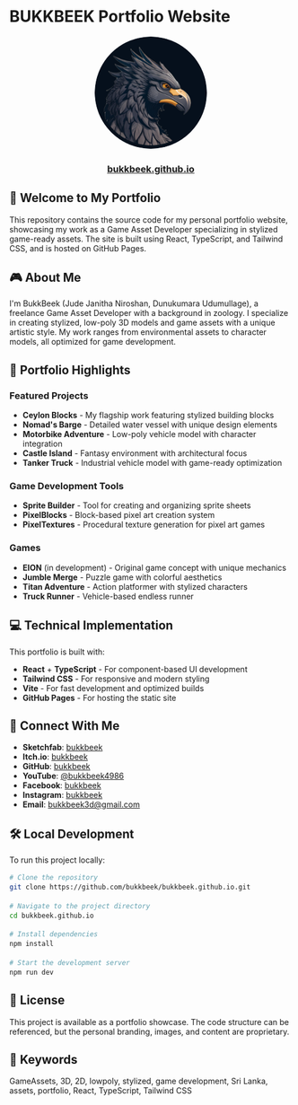 # BUKKBEEK Portfolio Website

<div align="center">
  <img src="profile_picture.png" alt="BukkBeek Profile" width="200" style="border-radius: 50%;" />
  <h3><a href="https://bukkbeek.github.io">bukkbeek.github.io</a></h3>
</div>

## 👋 Welcome to My Portfolio

This repository contains the source code for my personal portfolio website, showcasing my work as a Game Asset Developer specializing in stylized game-ready assets. The site is built using React, TypeScript, and Tailwind CSS, and is hosted on GitHub Pages.

## 🎮 About Me

I'm BukkBeek (Jude Janitha Niroshan, Dunukumara Udumullage), a freelance Game Asset Developer with a background in zoology. I specialize in creating stylized, low-poly 3D models and game assets with a unique artistic style. My work ranges from environmental assets to character models, all optimized for game development.

## 🚀 Portfolio Highlights

### Featured Projects
- **Ceylon Blocks** - My flagship work featuring stylized building blocks
- **Nomad's Barge** - Detailed water vessel with unique design elements
- **Motorbike Adventure** - Low-poly vehicle model with character integration
- **Castle Island** - Fantasy environment with architectural focus
- **Tanker Truck** - Industrial vehicle model with game-ready optimization

### Game Development Tools
- **Sprite Builder** - Tool for creating and organizing sprite sheets
- **PixelBlocks** - Block-based pixel art creation system
- **PixelTextures** - Procedural texture generation for pixel art games

### Games
- **EION** (in development) - Original game concept with unique mechanics
- **Jumble Merge** - Puzzle game with colorful aesthetics
- **Titan Adventure** - Action platformer with stylized characters
- **Truck Runner** - Vehicle-based endless runner

## 💻 Technical Implementation

This portfolio is built with:
- **React** + **TypeScript** - For component-based UI development
- **Tailwind CSS** - For responsive and modern styling
- **Vite** - For fast development and optimized builds
- **GitHub Pages** - For hosting the static site

## 🔗 Connect With Me

- **Sketchfab**: [bukkbeek](https://sketchfab.com/bukkbeek)
- **Itch.io**: [bukkbeek](https://bukkbeek.itch.io/)
- **GitHub**: [bukkbeek](https://github.com/bukkbeek)
- **YouTube**: [@bukkbeek4986](https://www.youtube.com/@bukkbeek4986)
- **Facebook**: [bukkbeek](https://www.facebook.com/bukkbeek/)
- **Instagram**: [bukkbeek](https://www.instagram.com/bukkbeek/)
- **Email**: bukkbeek3d@gmail.com

## 🛠️ Local Development

To run this project locally:

```bash
# Clone the repository
git clone https://github.com/bukkbeek/bukkbeek.github.io.git

# Navigate to the project directory
cd bukkbeek.github.io

# Install dependencies
npm install

# Start the development server
npm run dev
```

## 📝 License

This project is available as a portfolio showcase. The code structure can be referenced, but the personal branding, images, and content are proprietary.

## 🔑 Keywords

GameAssets, 3D, 2D, lowpoly, stylized, game development, Sri Lanka, assets, portfolio, React, TypeScript, Tailwind CSS
